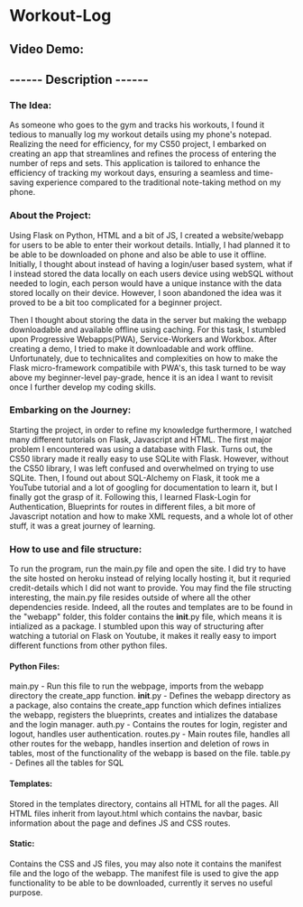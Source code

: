 # Workout-Log
## Video Demo:  <URL HERE>
## ------ Description ------
### The Idea:
As someone who goes to the gym and tracks his workouts, I found it tedious to manually log my workout details using my phone's notepad. Realizing the need for efficiency, for my CS50 project, I embarked on creating an app that streamlines and refines the process of entering the number of reps and sets. This application is tailored to enhance the efficiency of tracking my workout days, ensuring a seamless and time-saving experience compared to the traditional note-taking method on my phone.
### About the Project:
Using Flask on Python, HTML and a bit of JS, I created a website/webapp for users to be able to enter their workout details. Intially, I had planned it to be able to be downloaded on phone and also be able to use it offline. Initially, I thought about instead of having a login/user based system, what if I instead stored the data locally on each users device using webSQL without needed to login, each person would have a unique instance with the data stored locally on their device. However, I soon abandoned the idea was it proved to be a bit too complicated for a beginner project. 

Then I thought about storing the data in the server but making the webapp downloadable and available offline using caching. For this task, I stumbled upon Progressive Webapps(PWA), Service-Workers and Workbox. After creating a demo, I tried to make it downloadable and work offline. Unfortunately, due to technicalites and complexities on how to make the Flask micro-framework compatibile with PWA's, this task turned to be way above my beginner-level pay-grade, hence it is an idea I want to revisit once I further develop my coding skills.
### Embarking on the Journey:
Starting the project, in order to refine my knowledge furthermore, I watched many different tutorials on Flask, Javascript and HTML. The first major problem I encountered was using a database with Flask. Turns out, the CS50 library made it really easy to use SQLite with Flask. However, without the CS50 library, I was left confused and overwhelmed on trying to use SQLite. Then, I found out about SQL-Alchemy on Flask, it took me a YouTube tutorial and a lot of googling for documentation to learn it, but I finally got the grasp of it. Following this, I learned Flask-Login for Authentication, Blueprints for routes in different files, a bit more of Javascript notation and how to make XML requests, and a whole lot of other stuff, it was a great journey of learning.
### How to use and file structure:
To run the program, run the main.py file and open the site. I did try to have the site hosted on heroku instead of relying locally hosting it, but it requried credit-details which I did not want to provide.
You may find the file structing interesting, the main.py file resides outside of where all the other dependencies reside. Indeed, all the routes and templates are to be found in the "webapp" folder, this folder contains the __init__.py file, which means it is intialized as a package. I stumbled upon this way of structuring after watching a tutorial on Flask on Youtube, it makes it really easy to import different functions from other python files.
#### Python Files:
main.py - Run this file to run the webpage, imports from the webapp directory the create_app function.
__init__.py - Defines the webapp directory as a package, also contains the create_app function which defines intializes the webapp, registers the blueprints, creates and intializes the database and the login manager.
auth.py - Contains the routes for login, register and logout, handles user authentication.
routes.py - Main routes file, handles all other routes for the webapp, handles insertion and deletion of rows in tables, most of the functionality of the webapp is based on the file.
table.py - Defines all the tables for SQL 
#### Templates:
Stored in the templates directory, contains all HTML for all the pages. All HTML files inherit from layout.html which contains the navbar, basic information about the page and defines JS and CSS routes.
#### Static:
Contains the CSS and JS files, you may also note it contains the manifest file and the logo of the webapp. The manifest file is used to give the app functionality to be able to be downloaded, currently it serves no useful purpose.
